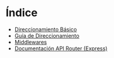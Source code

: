 # Índice

* [Direccionamiento Básico](BasicR/README.md)
* [Guía de Direccionamiento](RoutingG/README.md)
* [Middlewares](UsingMDW/README.md)
* [Documentación API Router (Express)](RAPID/README.md)